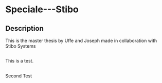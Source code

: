 # Speciale---Stibo

## Description
This is the master thesis by Uffe and Joseph made in collaboration with Stibo Systems

##
This is a test.


## 
Second Test